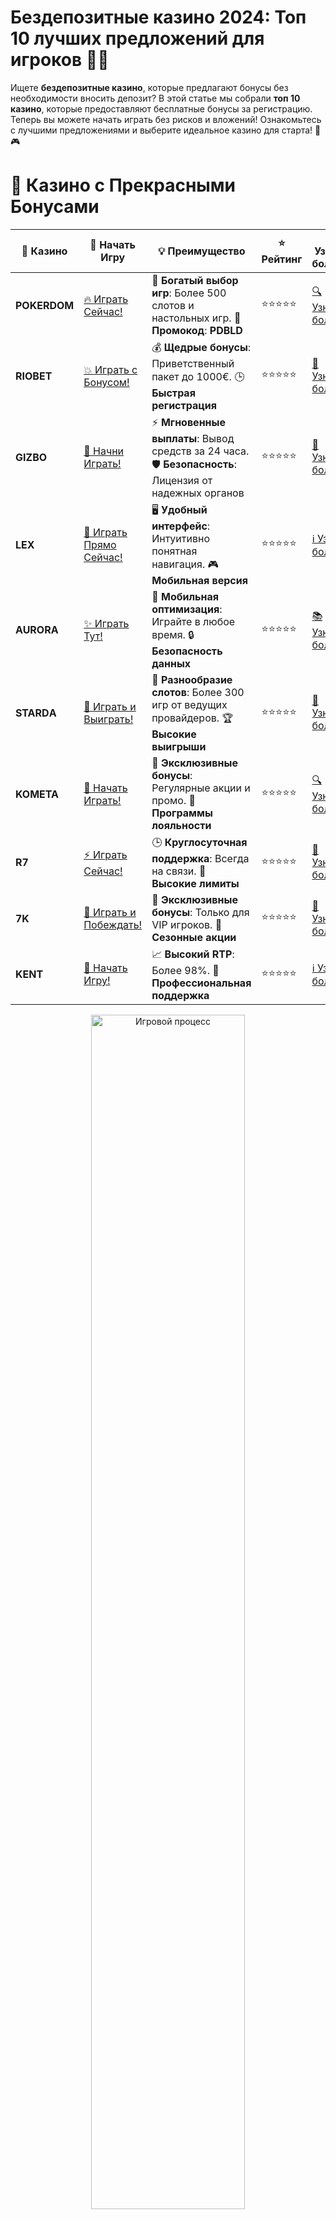 # **Бездепозитные казино 2024: Топ 10 лучших предложений для игроков 🎰💸**

Ищете **бездепозитные казино**, которые предлагают бонусы без необходимости вносить депозит? В этой статье мы собрали **топ 10 казино**, которые предоставляют бесплатные бонусы за регистрацию. Теперь вы можете начать играть без рисков и вложений! Ознакомьтесь с лучшими предложениями и выберите идеальное казино для старта! 🎉🎮

# 🌟 Казино с Прекрасными Бонусами

| 🎲 **Казино** | 🔗 **Начать Игру** | 💡 **Преимущество** | ⭐ **Рейтинг** | 🔗 **Узнать больше** | 🆕 **Новая информация** |
|--------------|---------------------|---------------------|----------------|----------------------|-------------------------|
| **POKERDOM**  | [🔥 Играть Сейчас!](https://brandplay.link/4k77v2yx) | 🎉 **Богатый выбор игр**: Более 500 слотов и настольных игр. 🎁 **Промокод**: **PDBLD** | ⭐⭐⭐⭐⭐ | [🔍 Узнать больше](https://brandplay.link/4k77v2yx) | 🏆 **Победители турниров** получают эксклюзивные подарки! |
| **RIOBET**    | [💥 Играть с Бонусом!](https://brandplay.link/7xBLTPyj) | 💰 **Щедрые бонусы**: Приветственный пакет до 1000€. 🕒 **Быстрая регистрация** | ⭐⭐⭐⭐⭐ | [📖 Узнать больше](https://brandplay.link/7xBLTPyj) | 💬 **Поддержка 24/7** для комфортной игры в любое время! |
| **GIZBO**     | [🚀 Начни Играть!](https://brandplay.link/bprXw4YV) | ⚡ **Мгновенные выплаты**: Вывод средств за 24 часа. 🛡️ **Безопасность**: Лицензия от надежных органов | ⭐⭐⭐⭐⭐ | [📝 Узнать больше](https://brandplay.link/bprXw4YV) | 🔒 **SSL-шифрование** для максимальной безопасности данных игроков. |
| **LEX**       | [💎 Играть Прямо Сейчас!](https://brandplay.link/zW4hdDFV) | 🖥️ **Удобный интерфейс**: Интуитивно понятная навигация. 🎮 **Мобильная версия** | ⭐⭐⭐⭐⭐ | [ℹ️ Узнать больше](https://brandplay.link/zW4hdDFV) | 📱 **Поддержка всех мобильных устройств** для удобства игры в любом месте. |
| **AURORA**    | [✨ Играть Тут!](https://10trafic-stat2.com/click/668546556bcc6313411604bd/6766/13032/subaccount) | 📱 **Мобильная оптимизация**: Играйте в любое время. 🔒 **Безопасность данных** | ⭐⭐⭐⭐⭐ | [📚 Узнать больше](https://10trafic-stat2.com/click/668546556bcc6313411604bd/6766/13032/subaccount) | 🌍 **Международная лицензия** на деятельность в разных странах. |
| **STARDА**    | [🎉 Играть и Выиграть!](https://brandplay.link/fB7xwRFL) | 🎰 **Разнообразие слотов**: Более 300 игр от ведущих провайдеров. 🏆 **Высокие выигрыши** | ⭐⭐⭐⭐⭐ | [🔎 Узнать больше](https://brandplay.link/fB7xwRFL) | 🎉 **Ежемесячные турниры** с крупными призами! |
| **KOMETA**    | [🎁 Начать Играть!](https://brandplay.link/8ZymQJV8) | 🎁 **Эксклюзивные бонусы**: Регулярные акции и промо. 🔄 **Программы лояльности** | ⭐⭐⭐⭐⭐ | [🔍 Узнать больше](https://brandplay.link/8ZymQJV8) | 🌟 **Персонализированные предложения** для долгосрочных игроков. |
| **R7**        | [⚡ Играть Сейчас!](https://brandplay.link/bMd3Yjsw) | 🕒 **Круглосуточная поддержка**: Всегда на связи. 💸 **Высокие лимиты** | ⭐⭐⭐⭐⭐ | [📖 Узнать больше](https://brandplay.link/bMd3Yjsw) | 🎯 **Рейтинг игроков** для лучших участников. |
| **7K**        | [🎯 Играть и Побеждать!](https://brandplay.link/BvQyFShp) | 🌟 **Эксклюзивные бонусы**: Только для VIP игроков. 🎉 **Сезонные акции** | ⭐⭐⭐⭐⭐ | [📝 Узнать больше](https://brandplay.link/BvQyFShp) | 🥇 **Особые привилегии** для постоянных игроков. |
| **KENT**      | [🔑 Начать Игру!](https://brandplay.link/Fv2WP3js) | 📈 **Высокий RTP**: Более 98%. 💼 **Профессиональная поддержка** | ⭐⭐⭐⭐⭐ | [ℹ️ Узнать больше](https://brandplay.link/Fv2WP3js) | 💬 **Поддержка на нескольких языках** для удобства игроков. |

<div align="center"> <img src="https://i.pinimg.com/originals/1d/b3/25/1db325483acbe642c6d4e6fdd73a4988.gif" alt="Игровой процесс" width="70%"> </div>
---

# 🚀 Быстрые Выигрыши и Поддержка

| 🎲 **Казино** | 🔗 **Начать Игру** | 💡 **Преимущество** | ⭐ **Рейтинг** | 🔗 **Узнать больше** | 🆕 **Новая информация** |
|--------------|---------------------|---------------------|----------------|----------------------|-------------------------|
| **GAMA**      | [🎯 Играть Прямо Сейчас!](https://brandplay.link/j6NMKsDz) | 🔍 **Интуитивный интерфейс**: Легкость использования. 🏅 **Престижные турниры** | ⭐⭐⭐⭐☆ | [🔎 Узнать больше](https://brandplay.link/j6NMKsDz) | 🏆 **Турниры с большими призами** каждый месяц. |
| **ONION**     | [💥 Играть и Выигрывать!](https://brandplay.link/zBGRVpQ9) | 🤑 **Низкие ставки**: Идеально для начинающих. 🔄 **Быстрые выводы** | ⭐⭐⭐⭐☆ | [🔍 Узнать больше](https://brandplay.link/zBGRVpQ9) | 🎮 **Казино для новичков** с простыми правилами. |
| **ЧЕМПИОН**   | [🏅 Играть в Турнире!](https://temon-gter.cfd/go/lRq?p80412p304504pcc44t17455) | 🏅 **Лояльная программа**: Награды за активность. 🎁 **Ежемесячные бонусы** | ⭐⭐⭐⭐☆ | [📖 Узнать больше](https://temon-gter.cfd/go/lRq?p80412p304504pcc44t17455) | 🥇 **Турниры и лояльность** — каждый шаг вознаграждается. |
| **VAVADA**    | [🚀 Играть Без Ожидания!](https://vavadapartner.pro/?promo=ea5c9275-6854-4505-94fc-95ab18221945-linkb2) | 🚀 **Быстрая регистрация**: Начните играть мгновенно. 🔐 **Безопасные транзакции** | ⭐⭐⭐⭐☆ | [📝 Узнать больше](https://vavadapartner.pro/?promo=ea5c9275-6854-4505-94fc-95ab18221945-linkb2) | 🏆 **Программа для новых игроков** с бонусами за регистрацию. |
| **FRIENDS**   | [🎉 Играть и Развлекаться!](https://gofriends.mba/linkb2) | 🤝 **Социальные игры**: Играйте с друзьями. 🌐 **Мультиплатформенность** | ⭐⭐⭐⭐☆ | [ℹ️ Узнать больше](https://gofriends.mba/linkb2) | 🎮 **Играйте с друзьями** и зарабатывайте бонусы за совместные действия. |
| **1WIN**      | [⚡ Играть и Выигрывать!](https://brandplay.link/smXVpBbG) | 🏆 **Спортивные ставки**: Широкий выбор видов спорта. 💵 **Высокие коэффициенты** | ⭐⭐⭐⭐☆ | [📚 Узнать больше](https://brandplay.link/smXVpBbG) | ⚽ **Бонусы на спортивные ставки** для активных игроков. |
| **DRIP**      | [💥 Играть Сразу!](https://drp-ircp01.com/c07e6a3db) | 🌐 **Инновационные игры**: Новейшие игровые технологии. 🛡️ **Высокая безопасность** | ⭐⭐⭐⭐☆ | [🔎 Узнать больше](https://drp-ircp01.com/c07e6a3db) | 🔧 **Инновационные функции** для удобства игры. |
| **JOYCASINO** | [🎰 Играть И Побеждать!](https://rpc30.call2me.pro/?/ru/registration?apkpop=0&partner=p24970p3291217pc98f) | 🎁 **Приятные бонусы**: Ежедневные акции и подарки. 🕹️ **Разнообразие игр** | ⭐⭐⭐⭐☆ | [🔍 Узнать больше](https://rpc30.call2me.pro/?/ru/registration?apkpop=0&partner=p24970p3291217pc98f) | 🎉 **Щедрые фриспины** для новых игроков. |
| **PLAYFORTUNA** | [🔥 Играть С Бонусом!](https://fortunapromo.net/alt/playfortuna/registration?0dc4a9362a71feb7e3f165fb8e766f70) | 🎉 **Регулярные акции**: Бонусы, фриспины и многое другое. 🏅 **Турниры** | ⭐⭐⭐⭐☆ | [📚 Узнать больше](https://fortunapromo.net/alt/playfortuna/registration?0dc4a9362a71feb7e3f165fb8e766f70) | 🎯 **Выгодные предложения** на популярные игры. |
| **SYKAA**     | [💸 Играть Сейчас!](https://s-two-way.com/?source=linkb2&pid=30697) | 💸 **Доступные ставки**: Идеально для новичков. 🎁 **Щедрые бонусы** | ⭐⭐⭐⭐☆ | [🔍 Узнать больше](https://s-two-way.com/?source=linkb2&pid=30697) | 💥 **Акции с большими бонусами** для новичков и опытных игроков. |

<div align="center"> <img src="https://schaeffers-cdn.s3.amazonaws.com/images/default-source/schaeffers-cdn-images/default-images/sectors/bigstock-casino-gambling-concept-with-f-369012793.jpg?sfvrsn=493ad806_4" alt="Игровой процесс" width="70%"> </div>
---

# 💸 Казино с Привлекательными Программами Лояльности

| 🎲 **Казино** | 🔗 **Начать Игру** | 💡 **Преимущество** | ⭐ **Рейтинг** | 🔗 **Узнать больше** | 🆕 **Новая информация** |
|--------------|---------------------|---------------------|----------------|----------------------|-------------------------|
| **KOMETA**    | [🎯 Начни Играть!](https://brandplay.link/8ZymQJV8) | 🎁 **Эксклюзивные бонусы**: Регулярные акции и промо. 🔄 **Программы лояльности** | ⭐⭐⭐⭐⭐ | [🔍 Узнать больше](https://brandplay.link/8ZymQJV8) | 🌟 **Персонализированные предложения** для долгосрочных игроков. |
| **1Xslots**   | [🏅 Играть Прямо Сейчас!](https://brandplay.link/hSB1khtr) | 🎉 **Множество акций**: Еженедельные бонусы и турниры. 🛡️ **Безопасность** | ⭐⭐⭐⭐⭐ | [📚 Узнать больше](https://brandplay.link/hSB1khtr) | 🏅 **Награды за активность**: участники программы лояльности получают специальные привилегии. |
| **R7**        | [🚀 Играть Сейчас!](https://brandplay.link/bMd3Yjsw) | 🕒 **Круглосуточная поддержка**: Всегда на связи. 💸 **Высокие лимиты** | ⭐⭐⭐⭐⭐ | [📖 Узнать больше](https://brandplay.link/bMd3Yjsw) | 💬 **VIP-поддержка** для постоянных игроков с приоритетом. |

<div align="center"> <img src="https://i.pinimg.com/originals/1d/b3/25/1db325483acbe642c6d4e6fdd73a4988.gif" alt="Игровой процесс" width="70%"> </div>
---

---

## **1. POKERDOM – Бездепозитный бонус для новых игроков! 🃏💰**

**POKERDOM** предлагает выгодный бездепозитный бонус для новичков. Зарегистрируйтесь и получите бесплатные средства для игры на слотах и других азартных играх. Это отличная возможность для тех, кто хочет попробовать свои силы без рисков! 🎰💎

### Преимущества:
- Бездепозитный бонус за регистрацию.
- Множество популярных слотов и игр.
- Простой интерфейс и быстрые выплаты.

---

## **2. RIOBET – Бонус без депозита для новых пользователей! 🎯**

**RIOBET** предлагает бездепозитный бонус сразу после регистрации. Это идеальный способ начать игру без вложений и протестировать различные игры на платформе. В **RIOBET** вас ждут отличные условия для выигрышей и бонусы для новых игроков. 💥🎰

### Преимущества:
- Щедрый бездепозитный бонус.
- Простота регистрации и вывода средств.
- Разнообразие игр и акций для игроков.

---

## **3. GIZBO – Бездепозитный бонус за регистрацию! 🎉**

**GIZBO** — это казино с бездепозитным бонусом, который позволяет новичкам начать игру без финансовых вложений. Попробуйте свои силы на самых популярных слотах и выиграйте реальные деньги без депозита! 🏅💸

### Преимущества:
- Бесплатные бонусы для новых игроков.
- Играйте в любимые слоты без риска.
- Легкая регистрация и быстрые выплаты.

---

## **4. LEX – Приветственный бездепозитный бонус! 🌟**

**LEX** — это онлайн-казино, которое предлагает бездепозитные бонусы для своих игроков. Зарегистрируйтесь и получите бесплатные вращения или деньги для игры в слоты и настольные игры. Преимущество этого казино — высококачественные игры и отличные бонусы. 🎰💎

### Преимущества:
- Бездепозитный бонус для новичков.
- Множество вариантов слотов и настольных игр.
- Удобная платформа и быстрые выплаты.

---

## **5. AURORA – Безопасный старт с бездепозитным бонусом! 💥**

**AURORA** предоставляет отличные условия для игры без депозита. Получите бездепозитный бонус и попробуйте свои силы в популярных слотах и других играх без риска потерять деньги. Это отличное начало для новых игроков! 💸🎲

### Преимущества:
- Приветственный бонус без необходимости внесения депозита.
- Простой интерфейс и удобное управление.
- Быстрая регистрация и пополнение счета.

---

## **6. STarda – Играйте без депозита и получайте бонусы! 🎮**

**STarda** — это казино, где можно получить бездепозитный бонус сразу после регистрации. С этим бонусом вы сможете насладиться играми на слотах и настольных играх без риска потерь. Попробуйте свою удачу с **STarda**! 🎰💰

### Преимущества:
- Бонусы без депозита для новых игроков.
- Простой процесс регистрации.
- Множество игр с высокими выплатами.

---

## **7. KOMETA – Получите бездепозитный бонус и начинайте играть! 🌌**

**KOMETA** предоставляет уникальные бездепозитные бонусы для новичков. Получите бесплатные средства или вращения для игры в слоты и другие игры без необходимости вносить депозит. Наслаждайтесь игрой и возможностью выигрыша! 🏅🎰

### Преимущества:
- Бездепозитные бонусы сразу после регистрации.
- Доступ к популярным слотам и играм.
- Удобная платформа для новичков.

---

## **8. R7 – Щедрые бонусы без депозита для новых игроков! 🎯**

**R7** предлагает бездепозитные бонусы, которые позволяют игрокам начать игру без финансовых рисков. Вы сможете протестировать множество игр и слотов без необходимости вносить депозит. 🎮💥

### Преимущества:
- Бездепозитные бонусы для новичков.
- Большой выбор игр и слотов.
- Простая регистрация и удобные методы пополнения счета.

---

## **9. 7K – Бездепозитный бонус для старта игры! 🔥**

**7K** позволяет новым игрокам получить бездепозитный бонус, что позволяет начать игру без риска. Попробуйте свои силы в слотах и настольных играх, не тратя свои деньги! 💸🎰

### Преимущества:
- Щедрые бонусы без депозита.
- Удобный интерфейс и быстрые выплаты.
- Простой процесс регистрации и пополнения счета.

---

## **10. KENT – Получите бездепозитный бонус и играйте на слоты! 💎**

**KENT** завершает наш список казино с бездепозитными бонусами. Здесь вы получите возможность сыграть в популярные слоты и настольные игры без вложений. Зарегистрируйтесь и начните игру прямо сейчас! 🏅🎰

### Преимущества:
- Бонус без депозита для новых игроков.
- Доступ к популярным играм и слотам.
- Удобные и безопасные методы пополнения счета.

---

## **Как получить бездепозитный бонус?**

Получить **бездепозитный бонус** очень просто:
1. **Зарегистрируйтесь** на выбранной платформе.
2. **Подтвердите свою учетную запись** (возможно, потребуется верификация через email или телефон).
3. **Получите бонус** сразу после регистрации.
4. **Начните играть** в слоты и другие игры без риска.

---

## **Заключение**

**Бездепозитные казино** — это отличный способ для новичков начать играть в азартные игры без финансовых рисков. В нашем списке **топ 10 казино с бездепозитными бонусами** вы найдете только проверенные и надежные платформы с выгодными предложениями для начинающих игроков. Присоединяйтесь и начинайте выигрывать без депозита! 🍀🎰💸

